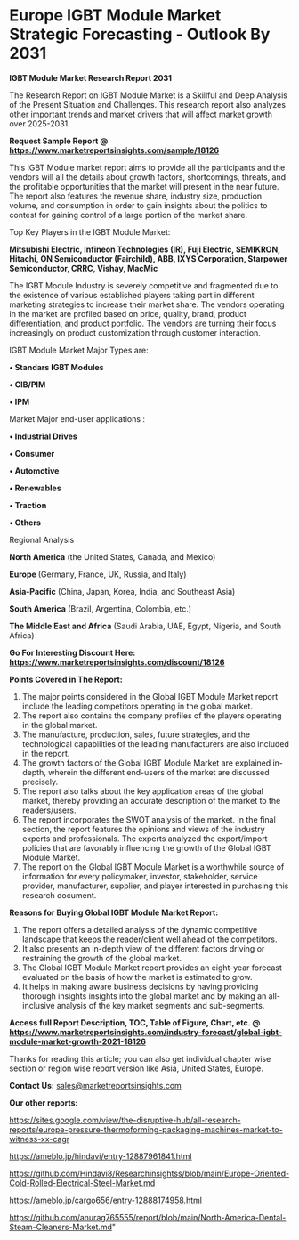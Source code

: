 # Europe IGBT Module Market Strategic Forecasting - Outlook By 2031

<strong>IGBT Module Market Research Report 2031</strong>

The Research Report on IGBT Module Market is a Skillful and Deep Analysis of the Present Situation and Challenges. This research report also analyzes other important trends and market drivers that will affect market growth over 2025-2031.

<strong>Request Sample Report @ <a href=https://www.marketreportsinsights.com/sample/18126>https://www.marketreportsinsights.com/sample/18126</a></strong>

This IGBT Module market report aims to provide all the participants and the vendors will all the details about growth factors, shortcomings, threats, and the profitable opportunities that the market will present in the near future. The report also features the revenue share, industry size, production volume, and consumption in order to gain insights about the politics to contest for gaining control of a large portion of the market share.

Top Key Players in the IGBT Module Market:

<strong>Mitsubishi Electric, Infineon Technologies (IR), Fuji Electric, SEMIKRON, Hitachi, ON Semiconductor (Fairchild), ABB, IXYS Corporation, Starpower Semiconductor, CRRC, Vishay, MacMic</strong>

The IGBT Module Industry is severely competitive and fragmented due to the existence of various established players taking part in different marketing strategies to increase their market share. The vendors operating in the market are profiled based on price, quality, brand, product differentiation, and product portfolio. The vendors are turning their focus increasingly on product customization through customer interaction.

IGBT Module Market Major Types are:

<strong>• Standars IGBT Modules

• CIB/PIM

• IPM</strong>

Market Major end-user applications :

<strong>• Industrial Drives

• Consumer

• Automotive

• Renewables

• Traction

• Others</strong>

Regional Analysis

</u><strong><b>North America</b></strong> (the United States, Canada, and Mexico)

<strong><b>Europe </b></strong>(Germany, France, UK, Russia, and Italy)

<strong><b>Asia-Pacific</b></strong> (China, Japan, Korea, India, and Southeast Asia)

<strong><b>South America</b></strong> (Brazil, Argentina, Colombia, etc.)

<strong><b>The Middle East and Africa</b></strong> (Saudi Arabia, UAE, Egypt, Nigeria, and South Africa)

<strong>Go For Interesting Discount Here: <a href=https://www.marketreportsinsights.com/discount/18126>https://www.marketreportsinsights.com/discount/18126</a></strong>

<strong>Points Covered in The Report:</strong>
<ol>
  <li>The major points considered in the Global IGBT Module Market report include the leading competitors operating in the global market.</li>
  <li>The report also contains the company profiles of the players operating in the global market.</li>
  <li>The manufacture, production, sales, future strategies, and the technological capabilities of the leading manufacturers are also included in the report.</li>
  <li>The growth factors of the Global IGBT Module Market are explained in-depth, wherein the different end-users of the market are discussed precisely.</li>
  <li>The report also talks about the key application areas of the global market, thereby providing an accurate description of the market to the readers/users.</li>
  <li>The report incorporates the SWOT analysis of the market. In the final section, the report features the opinions and views of the industry experts and professionals. The experts analyzed the export/import policies that are favorably influencing the growth of the Global IGBT Module Market.</li>
  <li>The report on the Global IGBT Module Market is a worthwhile source of information for every policymaker, investor, stakeholder, service provider, manufacturer, supplier, and player interested in purchasing this research document.</li>
</ol>
<strong>Reasons for Buying Global IGBT Module Market Report:</strong>

<ol>
  <li>The report offers a detailed analysis of the dynamic competitive landscape that keeps the reader/client well ahead of the competitors.</li>
  <li>It also presents an in-depth view of the different factors driving or restraining the growth of the global market.</li>
  <li>The Global IGBT Module Market report provides an eight-year forecast evaluated on the basis of how the market is estimated to grow.</li>
  <li>It helps in making aware business decisions by having providing thorough insights insights into the global market and by making an all-inclusive analysis of the key market segments and sub-segments.</li>
</ol>
<strong>Access full Report Description, TOC, Table of Figure, Chart, etc. @ <a href=https://www.marketreportsinsights.com/industry-forecast/global-igbt-module-market-growth-2021-18126>https://www.marketreportsinsights.com/industry-forecast/global-igbt-module-market-growth-2021-18126</a></strong>


Thanks for reading this article; you can also get individual chapter wise section or region wise report version like Asia, United States, Europe.

<strong>Contact Us:</strong>
sales@marketreportsinsights.com

<strong>Our other reports:</strong>

<a href=https://sites.google.com/view/the-disruptive-hub/all-research-reports/europe-pressure-thermoforming-packaging-machines-market-to-witness-xx-cagr>https://sites.google.com/view/the-disruptive-hub/all-research-reports/europe-pressure-thermoforming-packaging-machines-market-to-witness-xx-cagr</a>

<a href=https://ameblo.jp/hindavi/entry-12887961841.html>https://ameblo.jp/hindavi/entry-12887961841.html</a>

<a href=https://github.com/Hindavi8/Researchinsightss/blob/main/Europe-Oriented-Cold-Rolled-Electrical-Steel-Market.md>https://github.com/Hindavi8/Researchinsightss/blob/main/Europe-Oriented-Cold-Rolled-Electrical-Steel-Market.md</a>

<a href=https://ameblo.jp/cargo656/entry-12888174958.html>https://ameblo.jp/cargo656/entry-12888174958.html</a>

<a href=https://github.com/anurag765555/report/blob/main/North-America-Dental-Steam-Cleaners-Market.md>https://github.com/anurag765555/report/blob/main/North-America-Dental-Steam-Cleaners-Market.md</a>"
